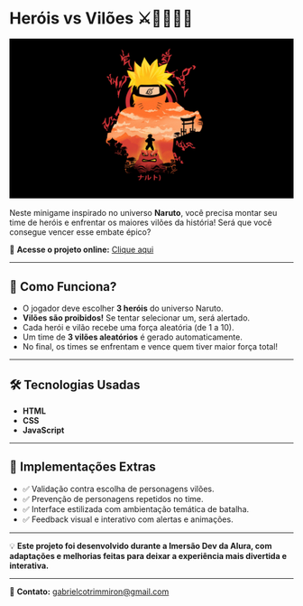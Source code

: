 # Heróis vs Vilões ⚔️🦸‍♂️🦹‍♀️

![Prévia do Projeto](Images/background.png)

Neste minigame inspirado no universo **Naruto**, você precisa montar seu time de heróis e enfrentar os maiores vilões da história! Será que você consegue vencer esse embate épico?

🚀 **Acesse o projeto online:** [Clique aqui](https://gabrielcotrimmiron.github.io/herois-vs-viloes/)  

---

## 📌 Como Funciona?

- O jogador deve escolher **3 heróis** do universo Naruto.  
- **Vilões são proibidos!** Se tentar selecionar um, será alertado.  
- Cada herói e vilão recebe uma força aleatória (de 1 a 10).  
- Um time de **3 vilões aleatórios** é gerado automaticamente.  
- No final, os times se enfrentam e vence quem tiver maior força total!

---

## 🛠 Tecnologias Usadas

- **HTML**  
- **CSS**  
- **JavaScript**

---

## 🎯 Implementações Extras

- ✅ Validação contra escolha de personagens vilões.   
- ✅ Prevenção de personagens repetidos no time.  
- ✅ Interface estilizada com ambientação temática de batalha.  
- ✅ Feedback visual e interativo com alertas e animações.

---

💡 **Este projeto foi desenvolvido durante a Imersão Dev da Alura, com adaptações e melhorias feitas para deixar a experiência mais divertida e interativa.**

---

📧 **Contato:** gabrielcotrimmiron@gmail.com
